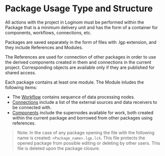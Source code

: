 # Package Usage Type and Structure

All actions with the project in Loginom must be performed within the Package that is a minimum delivery unit and has the form of a container for components, workflows, connections, etc.

Packages are saved separately in the form of files with .lgp extension, and they include References and Modules.

The References are used for connection of other packages in order to use the derived components created in them and connections in the current project. Corresponding objects are available only if they are published for shared access.

Each package contains at least one module. The Module inludes the following items:

* The [Workflow](./first-scenario.md) contains sequence of data processing nodes.
* [Connections](./../integration/connections/README.md) include a list of the external sources and data receivers to be connected with.
* [Components](./../processors/README.md#standartnye-komponenty) include the supernodes available for work, both created within the current package and borrowed from other packages using references.

> Note: In the case of any package opening the file with the following name is created: `<Package_name>.lgp.lck`. This file protects the opened package from possible editing or deleting by other users. This file is deleted upon the package closure.
